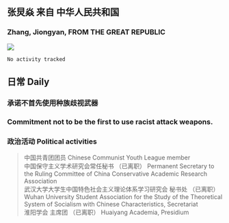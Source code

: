 ## 张炅焱 来自 中华人民共和国
### Zhang, Jiongyan, FROM THE GREAT REPUBLIC

<!--
**hinczhang/hinczhang** is a ✨ _special_ ✨ repository because its `README.md` (this file) appears on your GitHub profile.

Here are some ideas to get you started:

- 🔭 I’m currently working on ...
- 🌱 I’m currently learning ...
- 👯 I’m looking to collaborate on ...
- 🤔 I’m looking for help with ...
- 💬 Ask me about ...
- 📫 How to reach me: ...
- 😄 Pronouns: ...
- ⚡ Fun fact: ...
-->

![](https://github-readme-stats.vercel.app/api?username=hinczhang)
<!--START_SECTION:waka-->

```text
No activity tracked
```

<!--END_SECTION:waka-->
## 日常 Daily
### 承诺不首先使用种族歧视武器
### Commitment not to be the first to use racist attack weapons.
### 政治活动 Political activities
> 中国共青团团员 Chinese Communist Youth League member  
> 中国保守主义学术研究会常任秘书 （已离职） Permanent Secretary to the Ruling Committee of China Conservative Academic Research Association  
> 武汉大学大学生中国特色社会主义理论体系学习研究会 秘书处 （已离职） Wuhan University Student Association for the Study of the Theoretical System of Socialism with Chinese Characteristics, Secretariat  
> 淮阳学会 主席团 （已离职） Huaiyang Academia, Presidium  
